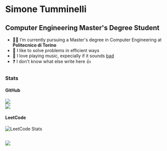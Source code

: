 # Simone Tumminelli
## Computer Engineering Master's Degree Student

- 👨‍💻 I’m currently pursuing a Master's degree in Computer Engineering at **Politecnico di Torino**
- 🌱 I like to solve problems in efficient ways
- 🎸 I love playing music, expecially if it sounds [bad](https://youtu.be/91WSrwReQto)
- ❓ I don't know what else write here 👍

##
### Stats
#### GitHub
<!-- ![](https://github-readme-stats.vercel.app/api?username=simotmm&theme=dark&hide_border=false&include_all_commits=true&count_private=true)<br/> -->
![](https://github-readme-streak-stats.herokuapp.com/?user=simotmm&theme=dark&hide_border=false)<br/>
![](https://github-readme-stats.vercel.app/api/top-langs/?username=simotmm&theme=dark&hide_border=false&include_all_commits=true&count_private=true&layout=compact)<br/>
#### LeetCode
![LeetCode Stats](https://leetcard.jacoblin.cool/simotmm?theme=dark&font=El%20Messiri)

##
![](https://komarev.com/ghpvc/?username=simotmm&color=brightgreen)

<!--
**simotmm/simotmm** is a ✨ _special_ ✨ repository because its `README.md` (this file) appears on your GitHub profile.

Here are some ideas to get you started:

- 🔭 I’m currently working on ...
- 🌱 I’m currently learning ...
- 👯 I’m looking to collaborate on ...
- 🤔 I’m looking for help with ...
- 💬 Ask me about ...
- 📫 How to reach me: ...
- 😄 Pronouns: ...
- ⚡ Fun fact: ...
-->
